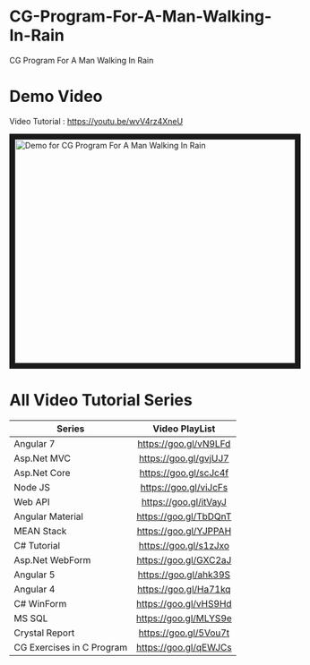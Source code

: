 # CG-Program-For-A-Man-Walking-In-Rain
CG Program For A Man Walking In Rain

# Demo Video

 Video Tutorial : https://youtu.be/wvV4rz4XneU
 
<a href="http://www.youtube.com/watch?feature=player_embedded&v=wvV4rz4XneU
" target="_blank"><img src="http://img.youtube.com/vi/wvV4rz4XneU/0.jpg" 
alt="Demo for CG Program For A Man Walking In Rain" width="500" height="400" border="10" /></a>

# All Video Tutorial Series
| Series        | Video PlayList          |
| ------------- |:-------------:|
| Angular 7|https://goo.gl/vN9LFd  |
| Asp.Net MVC|https://goo.gl/gvjUJ7  |
| Asp.Net Core|https://goo.gl/scJc4f  |
| Node JS|https://goo.gl/viJcFs  |
| Web API|https://goo.gl/itVayJ  |
| Angular Material|https://goo.gl/TbDQnT  |
| MEAN Stack|https://goo.gl/YJPPAH  |
| C# Tutorial|https://goo.gl/s1zJxo  |
| Asp.Net WebForm|https://goo.gl/GXC2aJ  |
| Angular 5|https://goo.gl/ahk39S  |
| Angular 4|https://goo.gl/Ha71kq  |
| C# WinForm|https://goo.gl/vHS9Hd  |
| MS SQL|https://goo.gl/MLYS9e  |
| Crystal Report|https://goo.gl/5Vou7t  |
| CG Exercises in C Program|https://goo.gl/qEWJCs  |
